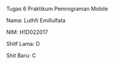 Tugas 6 Praktikum Pemrograman Mobile


Nama: Luthfi Emillulfata

NIM: H1D022017

Shitf Lama: D

Shit Baru: C
